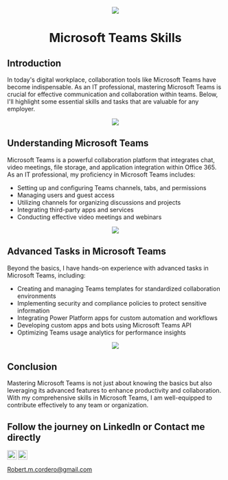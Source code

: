 <p align="center">
    <img src="https://i.imgur.com/p6vbNWa.png"/>
</p>


 <p align="center">
<h1 align="center">Microsoft Teams Skills</h1>

<h2>Introduction</h2>

<p>
    In today's digital workplace, collaboration tools like Microsoft Teams have become indispensable. As an IT professional, mastering Microsoft Teams is crucial for effective communication and collaboration within teams. Below, I'll highlight some essential skills and tasks that are valuable for any employer.
</p>
<p align="center">
<img src="https://i.imgur.com/P93HOOU.png"/></p>

<h2>Understanding Microsoft Teams</h2>

<p>
    Microsoft Teams is a powerful collaboration platform that integrates chat, video meetings, file storage, and application integration within Office 365. As an IT professional, my proficiency in Microsoft Teams includes:
</p>

<ul>
    <li>Setting up and configuring Teams channels, tabs, and permissions</li>
    <li>Managing users and guest access</li>
    <li>Utilizing channels for organizing discussions and projects</li>
    <li>Integrating third-party apps and services</li>
    <li>Conducting effective video meetings and webinars</li>
</ul>

<p align="center">
    <img src="https://i.imgur.com/eOgVWRu.png"/>
</p>

<h2>Advanced Tasks in Microsoft Teams</h2>

<p>
    Beyond the basics, I have hands-on experience with advanced tasks in Microsoft Teams, including:
</p>

<ul>
    <li>Creating and managing Teams templates for standardized collaboration environments</li>
    <li>Implementing security and compliance policies to protect sensitive information</li>
    <li>Integrating Power Platform apps for custom automation and workflows</li>
    <li>Developing custom apps and bots using Microsoft Teams API</li>
    <li>Optimizing Teams usage analytics for performance insights</li>
</ul>
<p align="center">
    <img src="https://i.imgur.com/7ptvoBQ.png"/>
</p>
<h2>Conclusion</h2>

<p>
    Mastering Microsoft Teams is not just about knowing the basics but also leveraging its advanced features to enhance productivity and collaboration. With my comprehensive skills in Microsoft Teams, I am well-equipped to contribute effectively to any team or organization.
</p>

</body>
</html>


<h2>Follow the journey on LinkedIn or Contact me directly</h2>

<img align="left" alt="Rob | LinkedIn" width="22px" src="https://cdn.jsdelivr.net/npm/simple-icons@v3/icons/linkedin.svg" />
<img align="center" alt="Rob | Gmail" width="22px" src="https://i.imgur.com/Wv76wht.png" />

Robert.m.cordero@gmail.com
